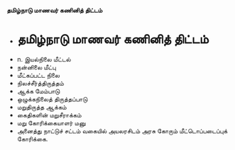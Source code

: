 **தமிழ்நாடு மாணவர் கணினித் திட்டம்**
- # தமிழ்நாடு மாணவர் கணினித் திட்டம்
- n. இயல்நிலை மீட்டல்
- நன்னிலை மீட்பு
- மீட்கப்பட்ட நிலை
- நிலச்சீர்த்திருத்தம்
- ஆக்க மேம்பாடு
- ஒழுக்கநிலைத் திருத்தப்பாடு
- மறுதிருத்த ஆக்கம்
- கைதிகளின் மறுசீராக்கம்
- மறு கோரிக்கையாளர் மனு
- அனைத்து நாட்டுச் சட்டம் வகையில் அயலரசிடம் அரசு கோரும் மீட்டொப்படைப்புக் கோரிக்கை.

